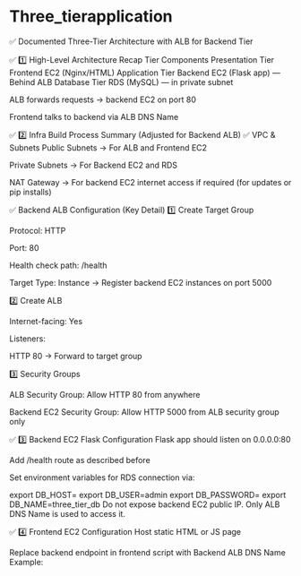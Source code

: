 # Three_tierapplication

✅ Documented Three-Tier Architecture with ALB for Backend Tier

✅ 1️⃣ High-Level Architecture Recap
Tier	Components
Presentation Tier	Frontend EC2 (Nginx/HTML)
Application Tier	Backend EC2 (Flask app) — Behind ALB
Database Tier	RDS (MySQL) — in private subnet

ALB forwards requests → backend EC2 on port 80

Frontend talks to backend via ALB DNS Name

✅ 2️⃣ Infra Build Process Summary (Adjusted for Backend ALB)
✅ VPC & Subnets
Public Subnets → For ALB and Frontend EC2

Private Subnets → For Backend EC2 and RDS

NAT Gateway → For backend EC2 internet access if required (for updates or pip installs)

✅ Backend ALB Configuration (Key Detail)
1️⃣ Create Target Group

Protocol: HTTP

Port: 80

Health check path: /health

Target Type: Instance → Register backend EC2 instances on port 5000

2️⃣ Create ALB

Internet-facing: Yes

Listeners:

HTTP 80 → Forward to target group

3️⃣ Security Groups

ALB Security Group: Allow HTTP 80 from anywhere

Backend EC2 Security Group: Allow HTTP 5000 from ALB security group only

✅ 3️⃣ Backend EC2 Flask Configuration
Flask app should listen on 0.0.0.0:80

Add /health route as described before

Set environment variables for RDS connection via:


export DB_HOST=<RDS-endpoint>
export DB_USER=admin
export DB_PASSWORD=<password>
export DB_NAME=three_tier_db
Do not expose backend EC2 public IP. Only ALB DNS Name is used to access it.

✅ 4️⃣ Frontend EC2 Configuration
Host static HTML or JS page

Replace backend endpoint in frontend script with Backend ALB DNS Name
Example:
<script>
fetch("http://<backend-ALB-DNS-Name>/data")
Frontend EC2 Security Group: Allow HTTP (80) from anywhere.  

✅ 5️⃣ Validation Process
Check ALB Target Group health → Should show healthy targets.

Open Frontend EC2 public IP or domain → Should display message fetched from backend via ALB.
